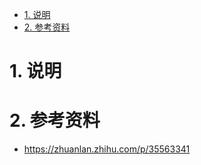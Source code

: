 <!-- TOC -->

- [1. 说明](#1-说明)
- [2. 参考资料](#2-参考资料)

<!-- /TOC -->

<a id="markdown-1-说明" name="1-说明"></a>
# 1. 说明


<a id="markdown-2-参考资料" name="2-参考资料"></a>
# 2. 参考资料

* https://zhuanlan.zhihu.com/p/35563341

